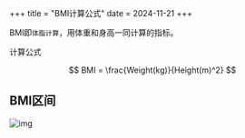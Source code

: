 +++
title = "BMI计算公式"
date = 2024-11-21
+++



BMI即`体脂计算`，用体重和身高一同计算的指标。

计算公式

$$ 
BMI = \frac{Weight(kg)}{Height(m)^2}
$$

## BMI区间

![img](https://linxz-aliyun.oss-cn-shenzhen.aliyuncs.com/images/202411221549876.png)
